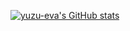 [![yuzu-eva's GitHub stats](https://github-readme-stats.vercel.app/api?username=yuzu-eva)](https://github.com/yuzu-eva/github-readme-stats)

